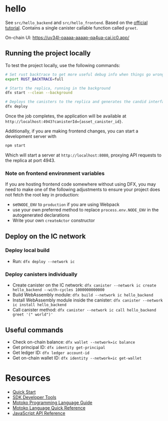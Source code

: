 # hello

See `src/hello_backend` and `src/hello_frontend`.
Based on the [official tutorial](https://internetcomputer.org/docs/current/developer-docs/quickstart/hello10mins).
Contains a single canister callable function called `greet`.

On-chain UI: https://uv34l-oaaaa-aaaap-qa4ua-cai.ic0.app/

## Running the project locally

To test the project locally, use the following commands:

```bash
# Set rust backtrace to get more useful debug info when things go wrong
export RUST_BACKTRACE=full

# Starts the replica, running in the background
dfx start --clean --background

# Deploys the canisters to the replica and generates the candid interface
dfx deploy
```

Once the job completes, the application will be available at `http://localhost:4943?canisterId={asset_canister_id}`.

Additionally, if you are making frontend changes, you can start a development server with

```bash
npm start
```

Which will start a server at `http://localhost:8080`, proxying API requests to the replica at port 4943.

### Note on frontend environment variables

If you are hosting frontend code somewhere without using DFX, you may need to make one of the following adjustments to ensure your project does not fetch the root key in production:

- set`NODE_ENV` to `production` if you are using Webpack
- use your own preferred method to replace `process.env.NODE_ENV` in the autogenerated declarations
- Write your own `createActor` constructor

## Deploy on the IC network
### Deploy local build

* Run: `dfx deploy --network ic`

### Deploy canisters individually

* Create canister on the IC network: `dfx canister --network ic create hello_backend --with-cycles 1000000000000`
* Build WebAssembly module: `dfx build --network ic hello_backend`
* Install WebAssembly module inside the canister: `dfx canister --network ic install hello_backend` 
* Call canister method: `dfx canister --network ic call hello_backend greet '(" world")'`

## Useful commands

* Check on-chain balance: `dfx wallet --network=ic balance`
* Get principal ID: `dfx identity get-principal`
* Get ledger ID: `dfx ledger account-id`
* Get on-chain wallet ID: `dfx identity --network=ic get-wallet`

# Resources

- [Quick Start](https://internetcomputer.org/docs/current/developer-docs/quickstart/hello10mins)
- [SDK Developer Tools](https://internetcomputer.org/docs/current/developer-docs/build/install-upgrade-remove)
- [Motoko Programming Language Guide](https://internetcomputer.org/docs/current/developer-docs/build/cdks/motoko-dfinity/motoko/)
- [Motoko Language Quick Reference](https://internetcomputer.org/docs/current/references/motoko-ref/)
- [JavaScript API Reference](https://erxue-5aaaa-aaaab-qaagq-cai.raw.ic0.app)

